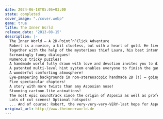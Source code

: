 ```yaml
---
date: 2024-06-18T05:06+03:00
state: completed
cover_image: "./cover.webp"
game: true
title: The Inner World
release_date: "2013-08-15"
description: |-
  The Inner World – A 2D-Point’n’Click Adventure
  Robert is a novice, a bit clueless, but with a heart of gold. He lives a peaceful life as a court musician in Asposia's largest wind monastery. Contrary to the laws of physics, Asposia is an enormous, hollow space surrounded by an infinite expanse of earth. The world's air is provided through three wind fountains, but as one wind fountain after the other petered out and the wind gods came to Asposia, all of the sudden Robert found him in the middle of a whirlwind.
  Together with the help of the mysterious thief Laura, his best intentions and no clue whatsoever, Robert sets off on his adventure to discover the secret of the wind's disappearance. Will the young adventurer be able to save his world? And what are Laura´s secret intentions…?Features, Features, Features! This is where The Inner World shows what it means to be lavishly with tons of content waiting for you:
  Screamingly funny dialogues!
  Numerous tricky puzzles!
  A handmade world fully drawn with love and devotion invites you to discover countless details (at least 325!).
  A patented multi-level hint system enables everyone to finish the game!
  A wonderful comforting atmosphere!
  Eye-pampering backgrounds in non-stereoscopic handmade 2D (!) – going up against all current graphic trends!
  Five spectacular chapters!
  A story with more twists than any Asposian nose!
  Stunning cartoon-like animations!
  The most epic soundtrack since the origin of Asposia as well as professional voice overs – even lip sync!
  Lots of cut scenes! Optional hotspots!
  ... And of course: Robert, the very-very-very-VERY-last hope for Asposia!
original_url: http://www.theinnerworld.de
---
```

